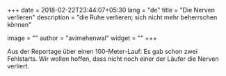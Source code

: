+++
date        = 2018-02-22T23:44:07+05:30
lang        = "de"
title       = "Die Nerven verlieren"
description = "die Ruhe verlieren; sich nicht mehr beherrschen können"

image       = ""
author      = "avimehenwal"
widget      = ""
+++

Aus der Reportage über einen 100-Meter-Lauf: Es gab schon zwei Fehlstarts. Wir wollen
hoffen, dass nicht noch einer der Läufer die Nerven verliert. 
